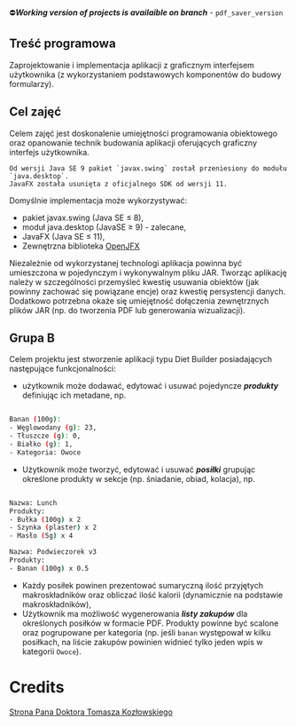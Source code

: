 :no_entry:***Working version of projects is availaible on branch*** - `pdf_saver_version`

## Treść programowa
Zaprojektowanie i implementacja aplikacji z graficznym interfejsem użytkownika (z wykorzystaniem podstawowych komponentów do budowy formularzy).

## Cel zajęć
Celem zajęć jest doskonalenie umiejętności programowania obiektowego oraz opanowanie technik budowania aplikacji oferujących graficzny interfejs użytkownika.
```
Od wersji Java SE 9 pakiet `javax.swing` został przeniesiony do modułu `java.desktop`.
JavaFX została usunięta z oficjalnego SDK od wersji 11.

```
Domyślnie implementacja może wykorzystywać:
* pakiet javax.swing (Java SE ≤ 8),
* moduł java.desktop (JavaSE  ≥ 9) - zalecane,
* JavaFX (Java SE ≤ 11),
* Zewnętrzna biblioteka [OpenJFX](https://openjfx.io/)

Niezależnie od wykorzystanej technologi aplikacja powinna być umieszczona w pojedynczym i wykonywalnym pliku JAR. Tworząc aplikację należy w szczególności przemyśleć kwestię usuwania obiektów (jak powinny zachować się powiązane encje) oraz kwestię persystencji danych.
Dodatkowo potrzebna okaże się umiejętność dołączenia zewnętrznych plików JAR (np. do tworzenia PDF lub generowania wizualizacji).


## Grupa B
Celem projektu jest stworzenie aplikacji typu Diet Builder posiadających następujące funkcjonalności:
* użytkownik może dodawać, edytować i usuwać pojedyncze ***produkty*** definiując ich metadane, np.
```bash

Banan (100g):
- Węglowodany (g): 23,
- Tłuszcze (g): 0,
- Białko (g): 1,
- Kategoria: Owoce

```
* Użytkownik może tworzyć, edytować i usuwać ***posiłki*** grupując określone produkty w sekcje (np. śniadanie, obiad, kolacja), np.
```bash

Nazwa: Lunch
Produkty:
- Bułka (100g) x 2
- Szynka (plaster) x 2
- Masło (5g) x 4

Nazwa: Podwieczorek v3
Produkty:
- Banan (100g) x 0.5

```
* Każdy posiłek powinen prezentować sumaryczną ilość przyjętych makroskładników oraz obliczać ilość kalorii (dynamicznie na podstawie makroskładników),
* Użytkownik ma możliwość wygenerowania ***listy zakupów*** dla określonych posiłków w formacie PDF. Produkty powinne być scalone oraz pogrupowane per kategoria (np. jeśli `banan` występował w kilku posiłkach, na liście zakupów powinien widnieć tylko jeden wpis w kategorii `Owoce`). 

# Credits
[Strona Pana Doktora Tomasza Kozłowskiego](https://khozzy.notion.site/Laboratorium-4-GUI-Swing-JavaFX-87aee7ba695448a09f85f65f16dd5d1a)
